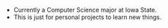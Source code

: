 - Currently a Computer Science major at Iowa State.
- This is just for personal projects to learn new things.

<!---
Worm-Warrior/Worm-Warrior is a ✨ special ✨ repository because its `README.md` (this file) appears on your GitHub profile.
You can click the Preview link to take a look at your changes.
--->
